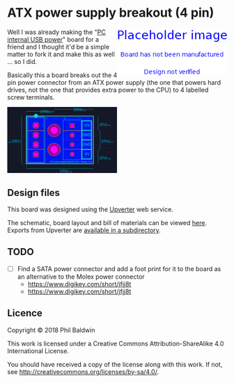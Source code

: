 # ATX power supply breakout (4 pin)

<img align="right" src="../_common/PlaceholderImage.png">

Well I was already making the "[PC internal USB power](../PC%20internal%20USB%20power)" board for a friend and I thought it'd be a simple matter to fork it and make this as well ... so I did.

Basically this a board breaks out the 4 pin power connector from an ATX power supply (the one that powers hard drives, not the one that provides extra power to the CPU) to 4 labelled screw terminals.

<img width="50%" src="./board-design.png">

## Design files

This board was designed using the [Upverter](https://upverter.com) web service.

The schematic, board layout and bill of materials can be viewed [here](https://upverter.com/Trebuchetindustries/455794e1972b6737/ATX-power-supply-breakout-4-pin/). Exports from Upverter are [available in a subdirectory](./Upverter%20exports).

## TODO

* [ ] Find a SATA power connector and add a foot print for it to the board as an alternative to the Molex power connector
    * https://www.digikey.com/short/jfjj8t
    * https://www.digikey.com/short/jfjj8t

## Licence

Copyright © 2018 Phil Baldwin

This work is licensed under a Creative Commons Attribution-ShareAlike 4.0 International License.

You should have received a copy of the license along with this work. If not, see <http://creativecommons.org/licenses/by-sa/4.0/>.
